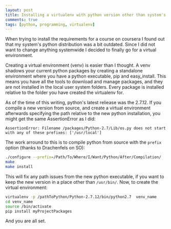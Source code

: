 ```yaml
---
layout: post
title: Installing a virtualenv with python version other than system's
comments: true
tags: [python, programming, virtualenv]
---
```


When trying to install the requirements for a course on coursera I found out that my system's python distribution was a bit outdated. Since I did not want to change anything systemwide I decided to finally go for a virtual environment.

Creating a virtual environment (venv) is easier than I thought. A venv shadows your current python packages by creating a standalone environment where you have a python executable, pip and easy\_install. This means you have all the tools to download and manage packages, and they are not installed in the local user system folders. Every package is installed relative to the folder you have created the virtualenv for.

As of the time of this writing, python's latest reliease was the 2.7.12. If you compile a new version from source, and create a virtual environment afterwards specifying the path relative to the new python installation, you might get the same AssertionError as I did:

~~~
AssertionError: Filename /packages/Python-2.7/Lib/os.py does not start with any of these prefixes: ['/usr/local']
~~~

The work arround to this is to compile python from source with the `prefix` option (thanks to Drachenfels on SO):

~~~ bash
./configure --prefix=/Path/To/Where/I/Want/Python/After/Compilation/
make
make install
~~~
 
This will fix any path issues from the new python executable, if you want to keep the new version in a place other than `/usr/bin/`. Now, to create the virtual environment:

~~~ bash
virtualenv -p /pathToPython/Python-2.7.12/bin/python2.7  venv_name
cd venv_name
source /bin/activate
pip install myProjectPackages
~~~

And you are all set.



 
